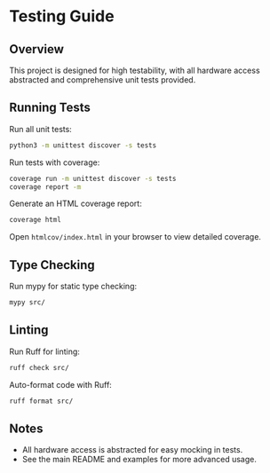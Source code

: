 # Testing Guide

## Overview
This project is designed for high testability, with all hardware access abstracted and comprehensive unit tests provided.

## Running Tests
Run all unit tests:
```sh
python3 -m unittest discover -s tests
```

Run tests with coverage:
```sh
coverage run -m unittest discover -s tests
coverage report -m
```

Generate an HTML coverage report:
```sh
coverage html
```
Open `htmlcov/index.html` in your browser to view detailed coverage.

## Type Checking
Run mypy for static type checking:
```sh
mypy src/
```

## Linting
Run Ruff for linting:
```sh
ruff check src/
```

Auto-format code with Ruff:
```sh
ruff format src/
```

## Notes
- All hardware access is abstracted for easy mocking in tests.
- See the main README and examples for more advanced usage.
